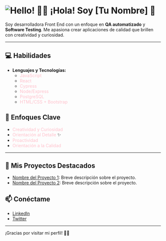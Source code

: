 # ![Hello!](https://media.giphy.com/media/3oEjI6SIIHBd9sUQw8/giphy.gif) 👩‍💻 ¡Hola! Soy [Tu Nombre] 🌸

Soy desarrolladora Front End con un enfoque en **QA automatizado** y **Software Testing**. Me apasiona crear aplicaciones de calidad que brillen con creatividad y curiosidad.

---

## 💻 Habilidades
- **Lenguajes y Tecnologías:**
  - <span style="color:pink;">JavaScript</span>
  - <span style="color:pink;">React</span>
  - <span style="color:pink;">Cypress</span>
  - <span style="color:pink;">Node/Express</span>
  - <span style="color:pink;">PostgreSQL</span>
  - <span style="color:pink;">HTML/CSS + Bootstrap</span>

## 🌟 Enfoques Clave
- <span style="color:pink;">Creatividad y Curiosidad</span>
- <span style="color:pink;">Orientación al Detalle</span> ✨
- <span style="color:pink;">Proactividad</span>
- <span style="color:pink;">Orientación a la Calidad</span>

---

## 🌈 Mis Proyectos Destacados
- [Nombre del Proyecto 1](enlace_del_proyecto_1): Breve descripción sobre el proyecto.
- [Nombre del Proyecto 2](enlace_del_proyecto_2): Breve descripción sobre el proyecto.

## 📫 Conéctame
- [LinkedIn](tu_linkedin)
- [Twitter](tu_twitter)

---

¡Gracias por visitar mi perfil! 🌸💖
